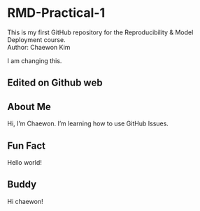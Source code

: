 # RMD-Practical-1
This is my first GitHub repository for the Reproducibility & Model Deployment course.  
Author: Chaewon Kim

I am changing this.

## Edited on Github web

## About Me
Hi, I’m Chaewon.
I’m learning how to use GitHub Issues.

## Fun Fact
Hello world!

## Buddy
Hi chaewon!
